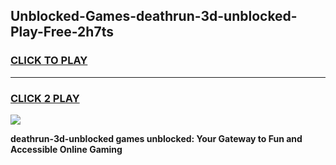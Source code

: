 
## Unblocked-Games-deathrun-3d-unblocked-Play-Free-2h7ts
<h3>
<a href="https://premium76.site?title=deathrun-3d-unblocked&ref=10A">CLICK TO PLAY</a></h3>
<hr>

<h3>
<a href="https://premium76.site?title=deathrun-3d-unblocked&ref=10A">CLICK 2 PLAY</a>
  
</h3>

<a href="https://premium76.site?title=deathrun-3d-unblocked&ref=10A"><img src="https://clearcache.store/games.png"></a>


**deathrun-3d-unblocked games unblocked: Your Gateway to Fun and Accessible Online Gaming**
